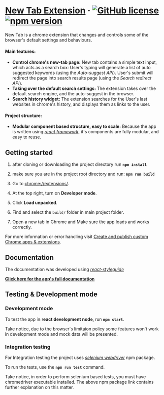 
# [New Tab Extension](https://github.com/shpiglify/new-tab-chrome-extension) &middot; [![GitHub license](https://img.shields.io/badge/license-MIT-blue.svg)](https://github.com/facebook/react/blob/master/LICENSE) [![npm version](https://img.shields.io/npm/v/react.svg?style=flat)](https://www.npmjs.com/package/react) 



New Tab is a chrome extension that changes and controls some of the browser's default settings and behaviours. 

#### Main features:
* **Control chrome's new-tab page:** New tab contains a simple text input, which acts as a search box:
User's typing will generate a list of auto suggested keywords (using the *Auto-suggest API*). User's submit will redirect the page into search results page (using the *Search redirect API*).
* **Taking over the default search settings:** The extension takes over the default search engine, and the auto-suggest in the browser.
* **Search history widget:** The extension searches for the User's last websites in chrome's history, and displays them as links to the user.

#### Project structure:
* **Modular component based structure, easy to scale:** Because the app is written using *[react framework](https://github.com/facebook/create-react-app)*, it's components are fully modular, and easy to reuse.


## Getting started

1. after cloning or downloading the project directory run **`npm install`**

2. make sure you are in the project root directory and run: **`npm run build`**

3. Go to [chrome://extensions/](chrome://extensions/).
4. At the top right, turn on **Developer mode**.
5. Click **Load unpacked**.
6. Find and select the `build/` folder in main project folder.
7. Open a new tab in Chrome and Make sure the app loads and works correctly.

For more information or error handling visit [Create and publish custom Chrome apps & extensions](https://support.google.com/chrome/a/answer/2714278?hl=en).


 

## Documentation

The documentation was developed using *[react-styleguide](https://github.com/styleguidist/react-styleguidist)*

 **[Click here for the app's full documentation](https://shpiglify.github.io/new-tab-chrome-extension/)** 

## Testing & Development mode

### Development mode

To test the app in **react development node**, run **`npm start`**.

Take notice, due to the browser's limitaion policy some features won't work in development mode and mock data will be presented.

### Integration testing
For Integration testing the project uses *[selenium webdriver](https://www.npmjs.com/package/selenium-webdriver)* npm package.



To run the tests, use the **`npm run test`** command.

Take notice, in order to perform selenium based tests, you must have chromedriver executable installed. The above npm package link contains further explanation on this matter.